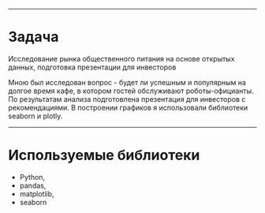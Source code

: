 
----

# Задача

Исследование рынка общественного питания на основе открытых данных, подготовка презентации для инвесторов



Мною был исследован вопрос - будет ли успешным и популярным на долгое время кафе, в
котором гостей обслуживают роботы-официанты. По результатам анализа подготовлена
презентация для инвесторов с рекомендациями. В построении графиков я использовали
библиотеки seaborn и plotly. 

----

# Используемые библиотеки


* Python, 
* pandas,
* matplotlib,
* seaborn
